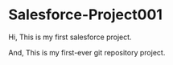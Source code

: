 # Salesforce-Project001

Hi, This is my first salesforce project.

And, This is my first-ever git repository project.